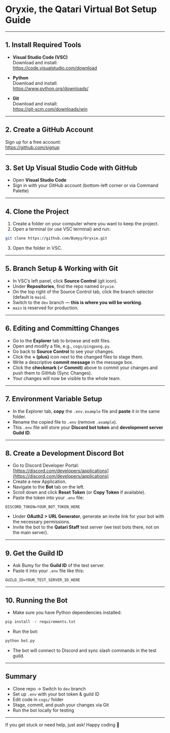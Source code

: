 # Oryxie, the Qatari Virtual Bot Setup Guide

---

## 1. Install Required Tools

- **Visual Studio Code (VSC)**  
  Download and install:  
  https://code.visualstudio.com/download

- **Python**  
  Download and install:  
  https://www.python.org/downloads/

- **Git**  
  Download and install:  
  https://git-scm.com/downloads/win

---

## 2. Create a GitHub Account

Sign up for a free account:  
https://github.com/signup

---

## 3. Set Up Visual Studio Code with GitHub

- Open **Visual Studio Code**
- Sign in with your GitHub account (bottom-left corner or via Command Palette)

---

## 4. Clone the Project

1. Create a folder on your computer where you want to keep the project.
2. Open a terminal (or use VSC terminal) and run:

```bash
git clone https://github.com/Bumyy/Oryxie.git
```

3. Open the folder in VSC.

---

## 5. Branch Setup & Working with Git

- In VSC’s left panel, click **Source Control** (git icon).
- Under **Repositories**, find the repo named `Oryxie`.
- On the top right of the Source Control tab, click the branch selector (default is `main`).
- Switch to the `dev` branch — **this is where you will be working**.
- `main` is reserved for production.

---

## 6. Editing and Committing Changes

- Go to the **Explorer** tab to browse and edit files.
- Open and modify a file, e.g., `cogs/pingpong.py`.
- Go back to **Source Control** to see your changes.
- Click the **+ (plus)** icon next to the changed files to stage them.
- Write a descriptive **commit message** in the message box.
- Click the **checkmark (✓ Commit)** above to commit your changes and push them to GitHub (Sync Changes).
- Your changes will now be visible to the whole team.

---

## 7. Environment Variable Setup

- In the Explorer tab, **copy** the `.env.example` file and **paste** it in the same folder.
- Rename the copied file to `.env` (remove `.example`).
- This `.env` file will store your **Discord bot token** and **development server Guild ID**.

---

## 8. Create a Development Discord Bot

- Go to Discord Developer Portal:
  [https://discord.com/developers/applications](https://discord.com/developers/applications)
- Create a new Application.
- Navigate to the **Bot** tab on the left.
- Scroll down and click **Reset Token** (or **Copy Token** if available).
- Paste the token into your `.env` file:

```
DISCORD_TOKEN=YOUR_BOT_TOKEN_HERE
```

- Under **OAuth2 > URL Generator**, generate an invite link for your bot with the necessary permissions.
- Invite the bot to the **Qatari Staff** test server (we test bots there, not on the main server).

---

## 9. Get the Guild ID

- Ask Bumy for the **Guild ID** of the test server.
- Paste it into your `.env` file like this:

```
GUILD_ID=YOUR_TEST_SERVER_ID_HERE
```

---

## 10. Running the Bot

- Make sure you have Python dependencies installed:

```bash
pip install -r requirements.txt
```

- Run the bot:

```bash
python bot.py
```

- The bot will connect to Discord and sync slash commands in the test guild.

---

## Summary

- Clone repo → Switch to `dev` branch
- Set up `.env` with your bot token & guild ID
- Edit code in `cogs/` folder
- Stage, commit, and push your changes via Git
- Run the bot locally for testing

---

If you get stuck or need help, just ask! Happy coding 🚀
